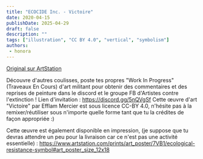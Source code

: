 ```yaml
---
title: "ECOCIDE Inc. - Victoire"
date: 2020-04-15
publishDate: 2025-04-29
draft: false
description: ""
tags: ["illustration", "CC BY 4.0", "vertical", "symbolism"]
authors:
 - honora
---
```


[Original sur ArtStation](https://efflam.artstation.com/projects/Dx0KkR)

Découvre d'autres coulisses, poste tes propres "Work In Progress" (Traveaux En Cours) d'art militant pour obtenir des commentaires et des reprises de peinture dans le discord et le groupe FB d'Artistes contre l'extinction !
Lien d'invitation : https://discord.gg/5nQVgSf
Cette œuvre d'art "Victoire" par Efflam Mercier est sous licence CC-BY 4.0, n'hésite pas à la remixer/réutiliser sous n'importe quelle forme tant que tu la crédites de façon appropriée :)

Cette œuvre est également disponible en impression, (je suppose que tu devras attendre un peu pour la livraison car ce n'est pas une activité essentielle) :
https://www.artstation.com/prints/art_poster/7VB1/ecological-resistance-symbol#art_poster_size_12x18


